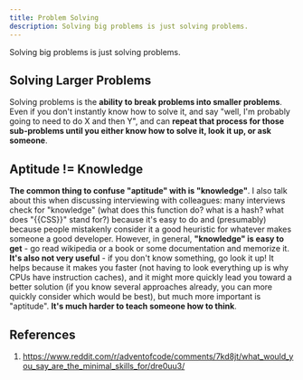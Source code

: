 ```yaml
---
title: Problem Solving
description: Solving big problems is just solving problems.
---
```


Solving big problems is just solving problems.

## Solving Larger Problems

Solving problems is the **ability to break problems into smaller problems**. Even if you don't instantly know how to solve it, and say "well, I'm probably going to need to do X and then Y", and can **repeat that process for those sub-problems until you either know how to solve it, look it up, or ask someone**.


## Aptitude != Knowledge

**The common thing to confuse "aptitude" with is "knowledge"**.  I also talk about this when discussing interviewing with colleagues: many interviews check for "knowledge" (what does this function do? what is a hash? what does "{{CSS}}" stand for?) because it's easy to do and (presumably) because people mistakenly consider it a good heuristic for whatever makes someone a good developer.  However, in general, **"knowledge" is easy to get** - go read wikipedia or a book or some documentation and memorize it.  **It's also not very useful** - if you don't know something, go look it up!  It helps because it makes you faster (not having to look everything up is why CPUs have instruction caches), and it might more quickly lead you toward a better solution (if you know several approaches already, you can more quickly consider which would be best), but much more important is "aptitude".  **It's much harder to teach someone how to think**.

## References

1. https://www.reddit.com/r/adventofcode/comments/7kd8jt/what_would_you_say_are_the_minimal_skills_for/dre0uu3/